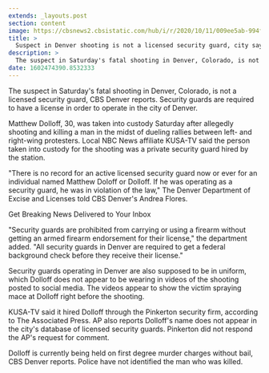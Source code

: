 ```yaml
--- 
extends: _layouts.post 
section: content 
image: https://cbsnews2.cbsistatic.com/hub/i/r/2020/10/11/009ee5ab-994f-4427-9e2c-0a1def1ab31b/thumbnail/1200x630/93335f814323183c925430d437803171/art-museum-shooting-3.jpg 
title: > 
  Suspect in Denver shooting is not a licensed security guard, city says 
description: > 
  The suspect in Saturday's fatal shooting in Denver, Colorado, is not a licensed security guard, CBS Denver reports.Security guards are required to have a license in order to operate in the city of Denver.Local NBC News affiliate KUSA-TV said the person taken into custody for the shooting was a private security guard hired by the station."There is no record for an active licensed security guard now or ever for an individual named Matthew Doloff or Dolloff."All security guards in Denver are required to get a federal background check before they receive their license." 
date: 1602474390.8532333 
--- 
```

The suspect in Saturday's fatal shooting in Denver, Colorado, is not a licensed security guard, CBS Denver reports. Security guards are required to have a license in order to operate in the city of Denver.

Matthew Dolloff, 30, was taken into custody Saturday after allegedly shooting and killing a man in the midst of dueling rallies between left- and right-wing protesters. Local NBC News affiliate KUSA-TV said the person taken into custody for the shooting was a private security guard hired by the station.

"There is no record for an active licensed security guard now or ever for an individual named Matthew Doloff or Dolloff. If he was operating as a security guard, he was in violation of the law," The Denver Department of Excise and Licenses told CBS Denver's Andrea Flores.

Get Breaking News Delivered to Your Inbox

"Security guards are prohibited from carrying or using a firearm without getting an armed firearm endorsement for their license," the department added. "All security guards in Denver are required to get a federal background check before they receive their license."

Security guards operating in Denver are also supposed to be in uniform, which Dolloff does not appear to be wearing in videos of the shooting posted to social media. The videos appear to show the victim spraying mace at Dolloff right before the shooting.

KUSA-TV said it hired Dolloff through the Pinkerton security firm, according to The Associated Press. AP also reports Dolloff's name does not appear in the city's database of licensed security guards. Pinkerton did not respond the AP's request for comment.

Dolloff is currently being held on first degree murder charges without bail, CBS Denver reports. Police have not identified the man who was killed.